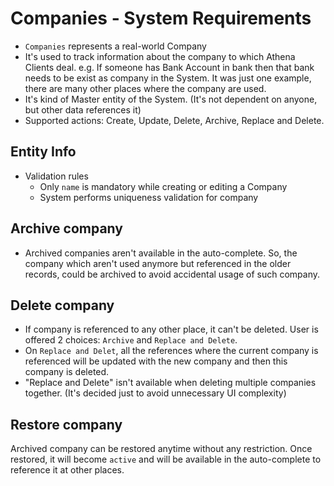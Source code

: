 # Companies - System Requirements

- `Companies` represents a real-world Company
- It's used to track information about the company to which Athena Clients deal. e.g. If someone has  Bank Account in bank then that bank needs to be exist as company in the System. It was just one example, there are many other places where the company are used.
- It's kind of Master entity of the System. (It's not dependent on anyone, but other data references it)
- Supported actions: Create, Update, Delete, Archive, Replace and Delete.


## Entity Info

- Validation rules
  - Only `name` is mandatory while creating or editing a Company
  - System performs uniqueness validation for company


## Archive company

- Archived companies aren't available in the auto-complete. So, the company which aren't used anymore but referenced in the older records, could be archived to avoid accidental usage of such company.


## Delete company

- If company is referenced to any other place, it can't be deleted. User is offered 2 choices: `Archive` and `Replace and Delete`.
- On `Replace and Delet`, all the references where the current company is referenced will be updated with the new company and then this company is deleted.
- "Replace and Delete" isn't available when deleting multiple companies together. (It's decided just to avoid unnecessary UI complexity)

## Restore company

Archived company can be restored anytime without any restriction. Once restored, it will become `active` and will be available in the auto-complete to reference it at other places.
